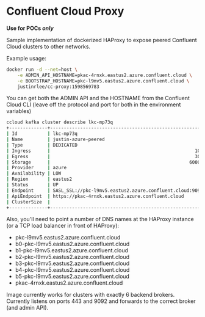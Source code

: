 # Confluent Cloud Proxy

**Use for POCs _only_**

Sample implementation of dockerized HAProxy to expose peered Confluent Cloud clusters to other networks.

Example usage:

```bash
docker run -d --net=host \
    -e ADMIN_API_HOSTNAME=pkac-4rnxk.eastus2.azure.confluent.cloud \
    -e BOOTSTRAP_HOSTNAME=pkc-l9mv5.eastus2.azure.confluent.cloud \
    justinrlee/cc-proxy:1598569783
```

You can get both the ADMIN API and the HOSTNAME from the Confluent Cloud CLI (leave off the protocol and port for both in the environment variables)

```bash
ccloud kafka cluster describe lkc-mp73q
+--------------+---------------------------------------------------------+
| Id           | lkc-mp73q                                               |
| Name         | justin-azure-peered                                     |
| Type         | DEDICATED                                               |
| Ingress      |                                                     100 |
| Egress       |                                                     300 |
| Storage      |                                                   60000 |
| Provider     | azure                                                   |
| Availability | LOW                                                     |
| Region       | eastus2                                                 |
| Status       | UP                                                      |
| Endpoint     | SASL_SSL://pkc-l9mv5.eastus2.azure.confluent.cloud:9092 |
| ApiEndpoint  | https://pkac-4rnxk.eastus2.azure.confluent.cloud        |
| ClusterSize  |                                                       2 |
+--------------+---------------------------------------------------------+
```

Also, you'll need to point a number of DNS names at the HAProxy instance (or a TCP load balancer in front of HAProxy):

* pkc-l9mv5.eastus2.azure.confluent.cloud
* b0-pkc-l9mv5.eastus2.azure.confluent.cloud
* b1-pkc-l9mv5.eastus2.azure.confluent.cloud
* b2-pkc-l9mv5.eastus2.azure.confluent.cloud
* b3-pkc-l9mv5.eastus2.azure.confluent.cloud
* b4-pkc-l9mv5.eastus2.azure.confluent.cloud
* b5-pkc-l9mv5.eastus2.azure.confluent.cloud
* pkac-4rnxk.eastus2.azure.confluent.cloud

Image currently works for clusters with exactly 6 backend brokers.  Currently listens on ports 443 and 9092 and forwards to the correct broker (and admin API).